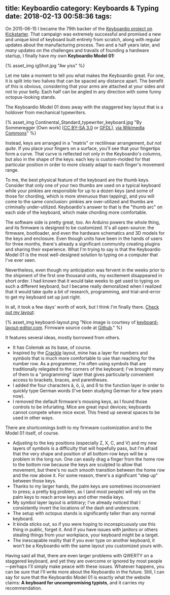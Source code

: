 title: Keyboardio
category: Keyboards & Typing
date: 2018-02-13 00:58:36
tags:
---

On 2015-06-15 I became the 79th backer of the [Keyboardio project on Kickstarter](https://www.kickstarter.com/projects/keyboardio/the-model-01-an-heirloom-grade-keyboard-for-seriou). That campaign was extremely successful and promised a new and unique kind of keyboard built entirely from scratch, along with regular updates about the manufacturing process. Two and a half years later, and _many_ updates on the challenges and travails of founding a hardware startup, I finally have my own **Keyboardio Model 01**!

{% asset_img igShot.jpg "Aw yiss" %}

<!-- more -->

Let me take a moment to tell you what makes the Keyboardio great. For one, it is split into two halves that can be spaced any distance apart. The benefit of this is obvious, considering that your arms are attached at your sides and not to your belly. Each half can be angled in any direction with some funny octopus-looking stands.

The Keyboardio Model 01 does away with the staggered key layout that is a holdover from mechanical typewriters.

{% asset_img Continental_Standard_typewriter_keyboard.jpg "By Sommeregger (Own work) [<a href='https://creativecommons.org/licenses/by-sa/3.0'>CC BY-SA 3.0</a> or <a href='http://www.gnu.org/copyleft/fdl.html'>GFDL</a>], <a href='https://commons.wikimedia.org/wiki/File%3AContinental_Standard_typewriter_keyboard.jpg'>via Wikimedia Commons</a>" %}

Instead, keys are arranged in a "matrix" or rectilinear arrangement, _but not quite_. If you place your fingers on a surface, you'll see that your fingertips form a curve. That curve is reflected not only in the Keyboardio's columns, but also in the shape of the keys: each key is custom-molded for that particular position in order to more closely adapt to each finger's movement range.

To me, the best physical feature of the keyboard are the thumb keys. Consider that only one of your two thumbs are used on a typical keyboard while your pinkies are responsible for up to a dozen keys (and some of those for chording, which is more strenuous than tapping), and you will come to the same conclusion: pinkies are over-utilized and thumbs are criminally under-utilized. Keyboardio's answer to that is the "thumb arc" on each side of the keyboard, which make chording more comfortable.

The software side is pretty great, too. An Arduino powers the whole thing, and its firmware is designed to be customized. It's all open-source: the firmware, bootloader, and even the hardware schematics and 3D models for the keys and enclosure. Even though units have been in the hands of users for three months, there's already a significant community creating plugins and sharing their experience. What I'm trying to say is that the Keyboardio Model 01 is the most well-designed solution to typing on a computer that I've ever seen.

Nevertheless, even though my anticipation was fervent in the weeks prior to the shipment of the first one thousand units, my excitement disappeared in short order. I had known that it would take weeks to get used to typing on such a different keyboard, but I became really demoralized when I realized that it would take quite a bit of research, programming, and trial-and-error to get my keyboard set up just right. 

In all, it took a few days' worth of work, but I think I'm finally there. [Check out my layout](http://www.keyboard-layout-editor.com/##@_backcolor=%23ffffff&name=Keyboardio%20Model%2001%20-%20Ivan%27s%20layout&author=Ivan%20Jonas%20Gomes&notes=Colemak%20base%20for%20typing,%20drawing%20great%20inspiration%20from%20the%20Crackle%20layout%20to%20avoid%20using%20the%20number%20row.%20A%20custom%20plugin%20based%20on%20Algernon%27s%20Hungarian%20LangPack%20is%20used%20to%20produce%20the%20German%20characters.%20A%20custom%20Programming%20layer%20gives%20more%20convenient%20and%20logical%20access%20to%20braces%20of%20most%20kinds.%0A%0AThere%20are%20some%20downsides%20to%20this%20layout.%20For%20one,%20I%20really%20don%27t%20like%20using%20FN%20and%20a%20key%20on%20the%20same%20side%20due%20to%20my%20hand%20size.%20There%20is%20an%20arbitrary%20separation%20of%20+%2F=%20into%20the%20%22Num%22%20layer%20and%20-%2F_%20into%20the%20%22Prog%22%20layer.%20There%27s%20no%20convenient%20way%20to%20press%20Shift%20+%20Meta%20%28If%20Shift+Alt%20proves%20to%20be%20less%20frequent,%20I%20could%20switch%20Alt%20and%20Meta%29.%20Inherent%20to%20any%20Keyboardio%20firmware%20is%20the%20dependence%20on%20the%20OS-side%20layout%2F:%20for%20me,%20my%20custom%20layout%20does%20not%20have%20fully-featured%20AltGr%20functionality.%20If%20a%20significantly%20greater%20number%20of%20language-specific%20characters%20are%20desired,%20the%20Function%20layer%20may%20not%20be%20sufficient%20and%20a%20new%20layer%20or%20other%20strategy%20is%20required.%0A%0AIf%20you%27d%20like%20to%20download,%20contribute%20or%20ask%20a%20question,%20the%20repo%20for%20this%20project%20is%20at%20https%2F:%2F%2F%2F%2Fgithub.com%2F%2Fivanjonas%2F%2FKeyboardio-Ivan.%20&switchMount=alps&switchBrand=matias&switchType=PG155B01&pcb:false&plate:true%3B&@_x:3&t=%23000000%0A%0A%0A%0A%23d62929&a:5&f:4&fa@:2%3B%3B&=%23%0A3%0A%0A%0AF3&_x:9.25%3B&=*%0A8%0A%0A%0AF8%3B&@_y:-0.875&x:2&t=%230d0d0b%0A%0A%0A%0A%23d62929%3B&=%2F@%0A2%0A%0A%0AF2&_x:1&t=%23000000%0A%0A%0A%0A%23d62929%3B&=$%0A4%0A%0A%0AF4%3B&@_y:-0.995&x:12.25%3B&=%2F&%0A7%0A%0A%0AF7&_x:1&t=%230d0d0b%0A%0A%0A%0A%23d62929%3B&=%28%0A9%0A%0A%0AF9%3B&@_y:-0.8799999999999999&x:5&t=%23000000%0A%0A%0A%0A%23d62929%3B&=%25%0A5%0A%0A%0AF5&_a:7&f:3&h:1.5%3B&=LED%0A%0A%0A%0AInsert&_x:3.25&f:6&fa@:3%3B&h:1.5%3B&=PrtSc%0A%0A%0A%0AAlt%20+%20Prt&_a:5&f:4&fa@:2%3B%3B&=%5E%0A6%0A%0A%0AF6%3B&@_y:-0.875&c=%23ffffff&t=%23000000&a:7&f:3%3B&=&_c=%23cccccc&t=%230d0d0b%0A%0A%0A%0A%23d62929&a:5&f:4&fa@:2%3B%3B&=!%0A1%0A%0A%0AF1%3B&@_y:-0.995&x:15.25%3B&=%29%0A0%0A%0A%0AF10&_t=%23000000%0A%0A%0A%0A%23d62929&a:7&f:9&fa@:5%3B%3B&=%3Ci%20class%2F=%27kb%20kb-Multimedia-Mute-2%27%3E%3C%2F%2Fi%3E%0A%0A%0A%0AF11%3B&@_y:-0.3799999999999999&x:3&c=%23edb7cb&t=%23000000%0A%2323a102%0A%0A%0A%23b81b24&a:4&f:3&fa@:5&:2%3B%3B&=%0A%23%0A%0A%0A%3Ci%20class%2F=%27kb%20kb-Multimedia-Rewind-Start%27%3E%3C%2F%2Fi%3E%0A%0A%0A%0A%0AF&_x:9.25&t=%23000000%0A%2323a102%0A%0A%239331d4%0A%23b81b24&fa@:5&:4&:0&:5%3B%3B&=%0A*%0A%0A-%0A%3Ci%20class%2F=%27fa%20fa-arrow-up%27%3E%3C%2F%2Fi%3E%0A%0A%0A%0A%0AU%3B&@_y:-0.875&x:2&t=%230d0d0b%0A%2323a102%0A%0A%0A%23b81b24&fa@:5&:1%3B%3B&=%0A%2F@%0A%0A%0A%3Ci%20class%2F=%27kb%20kb-Multimedia-Volume-Up-1%27%3E%3C%2F%2Fi%3E%0A%0A%0A%0A%0AW&_x:1&t=%23000000%0A%2323a102%0A%0A%0A%23b81b24&fa@:5&:2%3B%3B&=%0A$%0A%0A%0A%3Ci%20class%2F=%27kb%20kb-Multimedia-FastForward-End%27%3E%3C%2F%2Fi%3E%0A%0A%0A%0A%0AP%3B&@_y:-0.9950000000000001&x:12.25%3B&=%0A%2F&%0A%0A%0AHome%0A%0A%0A%0A%0AL&_x:1&t=%230d0d0b%0A%2323a102%0A%0A%239331d4%0A%23b81b24&fa@:5&:0&:0&:5%3B%3B&=%0A+%0A%0A%2F_%0AEnd%0A%0A%0A%0A%0AY%3B&@_y:-0.8799999999999999&x:5&t=%23000000%0A%2323a102%0A%0A%0A%23b81b24%3B&=%0A%25%0A%0A%0A%3Ci%20class%2F=%27fa%20fa-play%27%3E%3C%2F%2Fi%3E%20%2F%2F%20%3Ci%20class%2F=%27fa%20fa-pause%27%3E%3C%2F%2Fi%3E%0A%0A%0A%0A%0AG&_x:5.25%3B&=%0A%5E%0A%0A%0APgUp%0A%0A%0A%0A%0AJ%3B&@_y:-0.875&c=%23cccccc&t=%230d0d0b&a:5&f:4%3B&=~%0A%60&_c=%23edb7cb&t=%230d0d0b%0A%2323a102%0A%0A%0A%23b81b24&a:4&f:3&fa@:0&:2&:0&:0&:2&:0&:0&:0&:0&:2%3B%3B&=%0A!%0A%0A%0A%3Ci%20class%2F=%27kb%20kb-Multimedia-Volume-Down-1%27%3E%3C%2F%2Fi%3E%0A%0A%0A%0A%0AQ%3B&@_y:-0.9950000000000001&x:15.25&t=%230d0d0b%0A%2323a102%0A%0A%239331d4&f:4&fa@:0&:3&:0&:3%3B%3B&=%0A%2F=%0A%0A%7C%0A%0A%0A%0A%0A%2F:%0A%0A%2F%3B&_c=%23cccccc&t=%230d0d0b%0A%0A%0A%0A%23d62929&a:5&f:4%3B&=+%0A%2F=%0A%0A%0AF12%3B&@_y:-0.6299999999999999&x:6&t=%23000000&a:7&f:3&h:1.5%3B&=Tab&_x:3.25&t=%23000000%0A%0A%0A%0A%23d62929&f:7&h:1.5%3B&=%3Ci%20class%2F=%27kb%20kb-Return-2%27%3E%3C%2F%2Fi%3E%0A%0A%0A%0AScrLk%3B&@_y:-0.75&x:3&c=%23edb7cb&t=%23000000%0A%2323a102%0A%0A%239331d4%0A%23b81b24&a:4&f:3&f2:2%3B&=%0A3%0A%0A%28%0A%C3%9F%0A%0A%0A%0A%0AS&_x:9.25&f2:2%3B&=%0A8%0A%0A%29%0A%3Ci%20class%2F=%27fa%20fa-arrow-down%27%3E%3C%2F%2Fi%3E%0A%0A%0A%0A%0AE%3B&@_y:-0.875&x:2&t=%230d0d0b%0A%2323a102%0A%0A%239331d4%0A%23b81b24&f2:2%3B&=%0A2%0A%0A%5B%0A%C3%B6%0A%0A%0A%0A%0AR&_x:1&t=%23000000%0A%2323a102%0A%0A%239331d4%0A%23b81b24&f2:2%3B&=%0A4%0A%0A%7B%0A%C3%BC%0A%0A%0A%0A%0AT%3B&@_y:-0.9950000000000001&x:12.25&f2:2%3B&=%0A7%0A%0A%7D%0A%3Ci%20class%2F=%27fa%20fa-arrow-left%27%3E%3C%2F%2Fi%3E%0A%0A%0A%0A%0AN&_x:1&t=%230d0d0b%0A%2323a102%0A%0A%239331d4%0A%23b81b24&f2:2%3B&=%0A9%0A%0A%5D%0A%3Ci%20class%2F=%27fa%20fa-arrow-right%27%3E%3C%2F%2Fi%3E%0A%0A%0A%0A%0AI%3B&@_y:-0.8799999999999999&x:5&t=%23000000%0A%2323a102%0A%0A%239331d4&f2:2%3B&=%0A5%0A%0A%2F%2F%0A%0A%0A%0A%0A%0AD&_x:5.25&t=%23000000%0A%2323a102%0A%0A%239331d4%0A%23b81b24&f2:2%3B&=%0A6%0A%0A%5C%0APgDn%0A%0A%0A%0A%0AH%3B&@_y:-0.875&c=%23cccccc&t=%230d0d0b&a:7&f:4%3B&=PgUp&_c=%23edb7cb&t=%230d0d0b%0A%2323a102%0A%0A%239331d4%0A%23b81b24&a:4&f:3&f2:2%3B&=%0A1%0A%0A%3C%0A%C3%A4%0A%0A%0A%0A%0AA%3B&@_y:-0.9950000000000001&x:15.25&t=%230d0d0b%0A%2323a102%0A%0A%239331d4&f2:2%3B&=%0A0%0A%0A%3E%0A%0A%0A%0A%0A%0AO&_c=%23cccccc&t=%230d0d0b&a:5&f:4%3B&=%22%0A%27%3B&@_y:-0.3799999999999999&x:3&c=%23edb7cb&t=%23000000&a:7&f:3%3B&=C&_x:9.25&a:5%3B&=%3C%0A,%3B&@_y:-0.875&x:2&t=%230d0d0b&a:7%3B&=X&_x:1&t=%23000000%3B&=V%3B&@_y:-0.9950000000000001&x:12.25%3B&=M&_x:1&t=%230d0d0b&a:5%3B&=%3E%0A.%3B&@_y:-0.8799999999999999&x:5&t=%23000000&a:7%3B&=B&_c=%23ffffff%3B&=&_x:3.25&c=%23cccccc&t=%23000000%0A%0A%0A%0A%23d62929%3B&=Menu%0A%0A%0A%0APause&_c=%23edb7cb&t=%23000000%3B&=K%3B&@_y:-0.875&c=%23cccccc&f:4%3B&=PgUp&_c=%23edb7cb&t=%230d0d0b&f:3%3B&=Z%3B&@_y:-0.9950000000000001&x:15.25&a:5%3B&=%3F%0A%2F%2F&_c=%23ffffff&t=%23000000&a:7%3B&=%3B&@_r:15&rx:6.5&ry:4.25&y:0.5&x:-2.25&c=%23ffd985&t=%23000000%0A%0A%0A%0A%23b81b24&f:4%3B&=%3Ci%20class%2F=%27kb%20kb-Unicode-BackSpace-DeleteLeft-Big%27%3E%3C%2F%2Fi%3E%2F&nbsp%0A%0A%0A%0A%3Ci%20class%2F=%27kb%20kb-Unicode-DeleteRight-Big%27%3E%3C%2F%2Fi%3E%3B&@_r:20&y:-0.9000000000000004&x:-1.0999999999999996&t=%23000000&fa@:3%3B%3B&=SHIFT%3B&@_y:0.6500000000000004&x:-0.75&f:4&w:1.25&h:1.25%3B&=CTRL%3B&@_r:25&y:-2.6500000000000004&x:0.04999999999999982&f:4%3B&=ALT%3B&@_r:30&y:-1.0999999999999996&x:1.2000000000000002&f:4%3B&=META%3B&@_r:-30&y:1.13&x:1.4800000000000004&a:4%3B&=%0AEsc%0A%0A%0A%0A%0A%0A%0AAltGr%3B&@_r:-25&y:-1.2299999999999995&x:2.8000000000000007&c=%2343d161&a:7&f:4%3B&=Num%3B&@_r:-20&y:-1.3400000000000007&x:4.1&c=%23ffd985&t=%23000000%0A%0A%0A%0A%23d62929&f:4%3B&=SPC%0A%0A%0A%0A%3Ci%20class%2F=%27kb%20kb-Return-2%27%3E%3C%2F%2Fi%3E%3B&@_y:0.6400000000000006&x:3.5&c=%23c2444c&t=%23000000&f:4&w:1.25&h:1.25%3B&=FN%3B&@_r:-15&y:-3.079999999999999&x:5.35&c=%239c52eb&f:4%3B&=Prog):

{% asset_img keyboard-layout.png "Nice image is courtesy of <a href='http://www.keyboard-layout-editor.com'>keyboard-layout-editor.com</a>. Firmware source code at <a href='https://github.com/ivanjonas/Keyboardio-Ivan'>Github</a>." %}

It features several ideas, mostly borrowed from others.
- It has Colemak as its base, of course.
- Inspired by the [Crackle](https://medium.com/@jack_21924/crackle-keyboard-layout-for-special-characters-e4dd04838231) layout, mine has a layer for numbers and symbols that is much more comfortable to use than reaching for the number row. As a programmer, I'm often using symbols that are traditionally relegated to the corners of the keyboard; I've brought many of them to a "programming" layer that gives particularly convenient access to brackets, braces, and parentheses.
- I added the four characters ä, ö, ü, and ß to the function layer in order to quickly type German words (I've been studying German for a few years now).
- I removed the default firmware's mousing keys, as I found those controls to be infuriating. Mice are great input devices; keyboards cannot compete where mice excel. This freed up several spaces to be used in other ways.

There are shortcomings both to my firmware customization and to the Model 01 itself, of course.

- Adjusting to the key positions (especially Z, X, C, and V) and my new layers of symbols is a difficulty that will hopefully pass, but I'm afraid that the very shape and position of all bottom-row keys will be a problem in the long run. One can easily drag a finger from the home row to the bottom row because the keys are sculpted to allow that movement, but there's no such smooth transition between the home row and the row above it. For some reason, there's a significant "step up" between those keys.
- Thanks to my larger hands, the palm keys are sometimes inconvenient to press; a pretty big problem, as I (and most people) will rely on the palm keys to reach arrow keys and other media keys.
- My symbol layer layout is arbitrary; I've already noticed that I consistently invert the locations of the dash and underscore.
- The setup with octopus stands is significantly taller than any normal keyboard.
- It kinda sticks out, so if you were hoping to inconspicuously use this thing in public, forget it. And if you have issues with janitors or others stealing things from your workplace, your keyboard might be a target.
- The inescapable reality that if you ever type on another keyboard, it won't be a Keyboardio with the same layout you customized yours with.

Having said all that, there are even larger problems with QWERTY on a staggered keyboard, and yet they are overcome or ignored by most people&mdash;perhaps I'll simply make peace with these issues. Whatever happens, you can be _sure_ that I'll write more about the Keyboardio in the future. Still, I can say for sure that the Keyboardio Model 01 is exactly what the website claims: **A keyboard for uncompromising typists**, and it carries my recommendation.